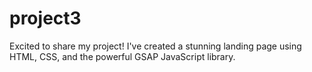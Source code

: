 # project3
Excited to share my project! I've created a stunning landing page using HTML, CSS, and the powerful GSAP JavaScript library. 
